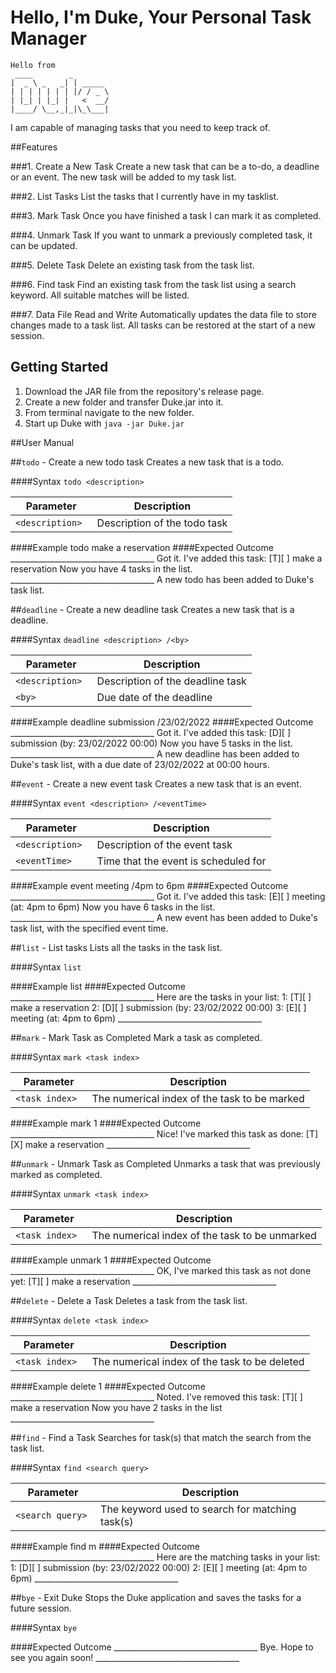 # Hello, I'm Duke, Your Personal Task Manager

   ```
   Hello from
    ____        _        
   |  _ \ _   _| | _____ 
   | | | | | | | |/ / _ \
   | |_| | |_| |   <  __/
   |____/ \__,_|_|\_\___|
   ```

I am capable of managing tasks that you need to keep track of. 

##Features

###1. Create a New Task 
Create a new task that can be a to-do, a deadline or an event. The 
new task will be added to my task list.

###2. List Tasks 
List the tasks that I currently have in my tasklist.

###3. Mark Task
Once you have finished a task I can mark it as completed.

###4. Unmark Task
If you want to unmark a previously completed task, it can be updated.

###5. Delete Task
Delete an existing task from the task list.

###6. Find task 
Find an existing task from the task list using a search keyword. 
All suitable matches will be listed.

###7. Data File Read and Write
Automatically updates the data file to store changes made to a task list. 
All tasks can be restored at the start of a new session.

## Getting Started 
1. Download the JAR file from the repository's release page.
2. Create a new folder and transfer Duke.jar into it. 
3. From terminal navigate to the new folder.
4. Start up Duke with ```java -jar Duke.jar ```

##User Manual

##```todo``` - Create a new todo task
Creates a new task that is a todo. 

####Syntax 
```todo <description>```

| Parameter | Description |
| ----------- | ----------- |
| ```<description> ```| Description of the todo task |

####Example
    todo make a reservation
####Expected Outcome
    ____________________________________
    Got it. I've added this task:
        [T][ ] make a reservation
    Now you have 4 tasks in the list.
    ____________________________________
A new todo has been added to Duke's task list.

##```deadline``` - Create a new deadline task
Creates a new task that is a deadline.

####Syntax
```deadline <description> /<by>```

| Parameter | Description |
| ----------- | ----------- |
| ```<description> ```| Description of the deadline task|
| ```<by> ```| Due date of the deadline|

####Example
    deadline submission /23/02/2022
####Expected Outcome
    ____________________________________
    Got it. I've added this task:
        [D][ ] submission (by: 23/02/2022 00:00)
    Now you have 5 tasks in the list.
    ____________________________________
A new deadline has been added to Duke's task list, with a due date of 23/02/2022
at 00:00 hours.

##```event``` - Create a new event task
Creates a new task that is an event.

####Syntax
```event <description> /<eventTime>```

| Parameter | Description |
| ----------- | ----------- |
| ```<description> ```| Description of the event task|
| ```<eventTime> ```| Time that the event is scheduled for|

####Example
    event meeting /4pm to 6pm
####Expected Outcome
    ____________________________________
    Got it. I've added this task:
        [E][ ] meeting (at: 4pm to 6pm)
    Now you have 6 tasks in the list.
    ____________________________________
A new event has been added to Duke's task list, with the specified event time.

##```list``` - List tasks
Lists all the tasks in the task list.

####Syntax
```list```

####Example
    list
####Expected Outcome
    ____________________________________
    Here are the tasks in your list:
    1: [T][ ] make a reservation
    2: [D][ ] submission (by: 23/02/2022 00:00)
    3: [E][ ] meeting (at: 4pm to 6pm)
    ____________________________________

##```mark``` - Mark Task as Completed
Mark a task as completed.

####Syntax
```mark <task index>```

| Parameter | Description |
| ----------- | ----------- |
| ```<task index> ```| The numerical index of the task to be marked|

####Example
    mark 1
####Expected Outcome
    ____________________________________
    Nice! I've marked this task as done:
    [T][X] make a reservation
    ____________________________________

##```unmark``` - Unmark Task as Completed
Unmarks a task that was previously marked as completed.

####Syntax
```unmark <task index>```

| Parameter | Description |
| ----------- | ----------- |
| ```<task index> ```| The numerical index of the task to be unmarked|

####Example
    unmark 1
####Expected Outcome
    ____________________________________
    OK, I've marked this task as not done yet:
    [T][ ] make a reservation
    ____________________________________

##```delete``` - Delete a Task
Deletes a task from the task list.

####Syntax
```delete <task index>```

| Parameter | Description |
| ----------- | ----------- |
| ```<task index> ```| The numerical index of the task to be deleted|

####Example
    delete 1
####Expected Outcome
    ____________________________________
    Noted. I've removed this task:
    [T][ ] make a reservation
    Now you have 2 tasks in the list
    ____________________________________

##```find``` - Find a Task
Searches for task(s) that match the search from the task list.

####Syntax
```find <search query>```

| Parameter | Description |
| ----------- | ----------- |
| ```<search query> ```| The keyword used to search for matching task(s)|

####Example
    find m
####Expected Outcome
    ____________________________________
    Here are the matching tasks in your list:
    1: [D][ ] submission (by: 23/02/2022 00:00)
    2: [E][ ] meeting (at: 4pm to 6pm)
    ____________________________________

##```bye``` - Exit Duke
Stops the Duke application and saves the tasks for a future session.

####Syntax
```bye```

####Expected Outcome
    ____________________________________
    Bye. Hope to see you again soon!
    ____________________________________